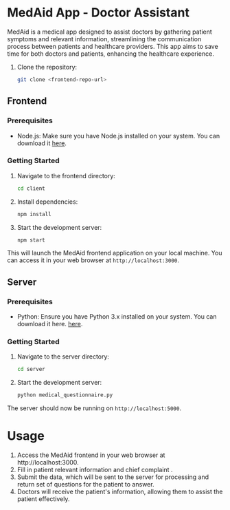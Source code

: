 # MedAid App - Doctor Assistant

MedAid is a medical app designed to assist doctors by gathering patient symptoms and relevant information, streamlining the communication process between patients and healthcare providers. This app aims to save time for both doctors and patients, enhancing the healthcare experience.

1. Clone the repository:

    ```bash
    git clone <frontend-repo-url>
    ```

## Frontend

### Prerequisites

- Node.js: Make sure you have Node.js installed on your system. You can download it [here](https://nodejs.org/).

### Getting Started


1. Navigate to the frontend directory:
    ```bash
    cd client
    ```
2. Install dependencies:
    ```bash
    npm install
    ```
3. Start the development server:
    ```bash
    npm start
    ```

This will launch the MedAid frontend application on your local machine. You can access it in your web browser at `http://localhost:3000`.



## Server

### Prerequisites

- Python: Ensure you have Python 3.x installed on your system. You can download it here. [here](https://www.python.org/downloads/).

### Getting Started

1. Navigate to the server directory:
    ```bash
    cd server
    ```

2. Start the development server:
    ```bash
    python medical_questionnaire.py
    ```

The server should now be running on `http://localhost:5000`.



# Usage

1. Access the MedAid frontend in your web browser at http://localhost:3000.
2. Fill in patient relevant information and chief complaint .
3. Submit the data, which will be sent to the server for processing and return set of questions for the patient to answer.
4. Doctors will receive the patient's information, allowing them to assist the patient effectively.
